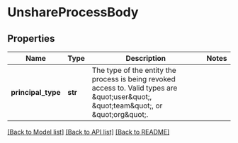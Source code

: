 # UnshareProcessBody

## Properties
Name | Type | Description | Notes
------------ | ------------- | ------------- | -------------
**principal_type** | **str** | The type of the entity the process is being revoked access to. Valid types are \&quot;user\&quot;, \&quot;team\&quot;, or \&quot;org\&quot;. | 

[[Back to Model list]](../README.md#documentation-for-models) [[Back to API list]](../README.md#documentation-for-api-endpoints) [[Back to README]](../README.md)

